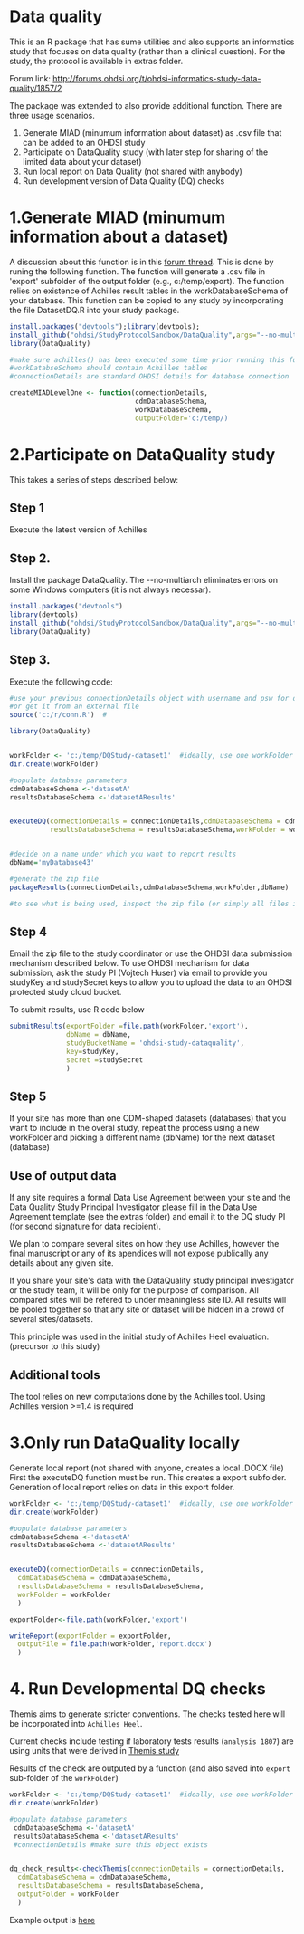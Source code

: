 # Data quality

This is an R package that has sume utilities and also supports an informatics study that focuses on data quality (rather than a clinical question).
For the study, the protocol is available in extras folder.

Forum link: http://forums.ohdsi.org/t/ohdsi-informatics-study-data-quality/1857/2

The package was extended to also provide additional function.
There are three usage scenarios.

1. Generate MIAD (minumum information about dataset) as .csv file that can be added to an OHDSI study
2. Participate on DataQuality study (with later step for sharing of the limited data about your dataset)
3. Run local report on Data Quality (not shared with anybody)
4. Run development version of Data Quality (DQ) checks



# 1.Generate MIAD (minumum information about a dataset)

A discussion about this function is in this [forum thread](http://forums.ohdsi.org/t/ohdsi-study-comparative-effectiveness-of-alendronate-and-raloxifene-in-reducing-the-risk-of-hip-fracture/2533/13?u=vojtech_huser). 
This is done by runing the following function. The function will generate a .csv file in 'export' subfolder of the output folder (e.g., c:/temp/export).
The function relies on existence of Achilles result tables in the workDatabaseSchema of your database.
This function can be copied to any study by incorporating the file DatasetDQ.R into your study package.


```R
install.packages("devtools");library(devtools);
install_github("ohdsi/StudyProtocolSandbox/DataQuality",args="--no-multiarch")
library(DataQuality)

#make sure achilles() has been executed some time prior running this function)
#workDatabseSchema should contain Achilles tables
#connectionDetails are standard OHDSI details for database connection

createMIADLevelOne <- function(connectionDetails,
                               cdmDatabaseSchema,
                               workDatabaseSchema,
                               outputFolder='c:/temp/) 
```

# 2.Participate on DataQuality study

This takes a series of steps described below:

## Step 1
Execute the latest version of Achilles

## Step 2.
Install the package DataQuality. The --no-multiarch eliminates errors on some Windows computers (it is not always necessar). 

```R
install.packages("devtools")
library(devtools)
install_github("ohdsi/StudyProtocolSandbox/DataQuality",args="--no-multiarch")
library(DataQuality)

```

## Step 3. 
Execute the following code:

```R
#use your previous connectionDetails object with username and psw for database
#or get it from an external file 
source('c:/r/conn.R')  #

library(DataQuality)


workFolder <- 'c:/temp/DQStudy-dataset1'  #ideally, use one workFolder per database
dir.create(workFolder) 

#populate database parameters
cdmDatabaseSchema <-'datasetA'
resultsDatabaseSchema <-'datasetAResults' 


executeDQ(connectionDetails = connectionDetails,cdmDatabaseSchema = cdmDatabaseSchema,
          resultsDatabaseSchema = resultsDatabaseSchema,workFolder = workFolder)


#decide on a name under which you want to report results
dbName='myDatabase43'

#generate the zip file
packageResults(connectionDetails,cdmDatabaseSchema,workFolder,dbName)

#to see what is being used, inspect the zip file (or simply all files in the  export sub-folder of the workFolder (this  data subset is being submitted to the study team as a zip file)
```

## Step 4
Email the zip file to the study coordinator or use the OHDSI data submission mechanism described below. 
To use OHDSI mechanism for data submission, ask the study PI (Vojtech Huser) via email to provide you studyKey and  studySecret keys to allow you to upload the data to an OHDSI protected study cloud bucket.

To submit results, use R code below 

```R
submitResults(exportFolder =file.path(workFolder,'export'),
              dbName = dbName,
              studyBucketName = 'ohdsi-study-dataquality',
              key=studyKey,
              secret =studySecret
              )


```

## Step 5

If your site has more than one CDM-shaped datasets (databases) that you want to include in the overal study, repeat the process using a new workFolder and picking a different name (dbName) for the next dataset (database)



## Use of output data

If any site requires a formal Data Use Agreement between your site and the Data Quality Study Principal Investigator please fill in the  Data Use Agreement template (see  the extras folder) and email it to the DQ study PI (for second signature for data recipient).

We plan to compare several sites on how they use Achilles, however the final manuscript or any of its apendices will not expose publically any details about any given site.

If you share your site's data with the DataQuality study principal investigator or the study team, it will be only for the purpose of comparison. All compared sites will be refered to under meaningless site ID. All results will be pooled together so that any site or dataset will be hidden in a crowd of several sites/datasets.

This principle was used in the initial study of Achilles Heel evaluation. (precursor to this study)


## Additional tools
The tool relies on new computations done by the Achilles tool. Using Achilles version >=1.4 is required


# 3.Only run DataQuality locally

Generate local report (not shared with anyone, creates a local .DOCX file)
First the executeDQ function must be run. This creates a export subfolder.
Generation of local report relies on data in this export folder.

```R
workFolder <- 'c:/temp/DQStudy-dataset1'  #ideally, use one workFolder per database
dir.create(workFolder) 

#populate database parameters
cdmDatabaseSchema <-'datasetA'
resultsDatabaseSchema <-'datasetAResults' 


executeDQ(connectionDetails = connectionDetails,
  cdmDatabaseSchema = cdmDatabaseSchema,
  resultsDatabaseSchema = resultsDatabaseSchema,
  workFolder = workFolder
  )

exportFolder<-file.path(workFolder,'export')

writeReport(exportFolder = exportFolder,
  outputFile = file.path(workFolder,'report.docx')
  )
```


# 4. Run Developmental DQ checks

Themis aims to generate stricter conventions. The checks tested here will be incorporated into `Achilles Heel`.  

Current checks include testing if laboratory tests results (`analysis 1807`) are using units that were derived in [Themis study](https://github.com/OHDSI/StudyProtocolSandbox/tree/master/themis)


Results of the check are outputed by a function (and also saved into `export` sub-folder of the `workFolder`)

```R
workFolder <- 'c:/temp/DQStudy-dataset1'  #ideally, use one workFolder per database
dir.create(workFolder) 

#populate database parameters
 cdmDatabaseSchema <-'datasetA'
 resultsDatabaseSchema <-'datasetAResults' 
 #connectionDetails #make sure this object exists


dq_check_results<-checkThemis(connectionDetails = connectionDetails,
  cdmDatabaseSchema = cdmDatabaseSchema,
  resultsDatabaseSchema = resultsDatabaseSchema,
  outputFolder = workFolder
  )
```

Example output is [here](inst/csv/ThemisMeasurementsUnitsCheck.csv)
